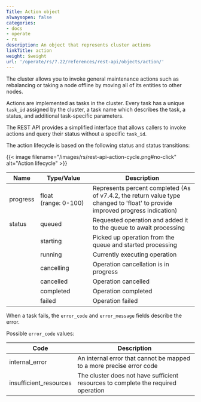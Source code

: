 ```yaml
---
Title: Action object
alwaysopen: false
categories:
- docs
- operate
- rs
description: An object that represents cluster actions
linkTitle: action
weight: $weight
url: '/operate/rs/7.22/references/rest-api/objects/action/'
---
```


The cluster allows you to invoke general maintenance actions such as rebalancing or taking a node offline by moving all of its entities to other nodes.

Actions are implemented as tasks in the cluster. Every task has a unique `task_id` assigned by the cluster, a task name which describes the task, a status, and additional task-specific parameters.

The REST API provides a simplified interface that allows callers to invoke actions and query their status without a specific `task_id`.

The action lifecycle is based on the following status and status transitions:

{{< image filename="/images/rs/rest-api-action-cycle.png#no-click" alt="Action lifecycle" >}}

| Name | Type/Value | Description |
|------|------------|-------------|
| progress        | float <nobr>(range: 0-100)</nobr> | Represents percent completed (As of v7.4.2, the return value type changed to 'float' to provide improved progress indication) |
| status          | queued | Requested operation and added it to the queue to await processing |
|                 | starting | Picked up operation from the queue and started processing |
|                 | running | Currently executing operation |
|                 | cancelling | Operation cancellation is in progress |
|                 | cancelled | Operation cancelled |
|                 | completed | Operation completed |
|                 | failed | Operation failed |

When a task fails, the `error_code` and `error_message` fields describe the error.

Possible `error_code` values:

 Code                    | Description                                    |
|-------------------------|------------------------------------------------|
| internal_error          | An internal error that cannot be mapped to a more precise error code
| insufficient_resources  | The cluster does not have sufficient resources to complete the required operation

